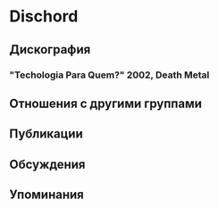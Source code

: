 # Dischord



## Дискография

### "Techologia Para Quem?" 2002, Death Metal




## Отношения с другими группами


## Публикации


## Обсуждения


## Упоминания

